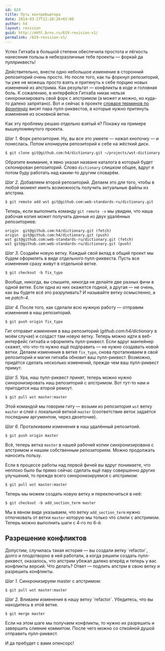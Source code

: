 ```yaml
---
id: 624
title: Путь контрибьютора
date: 2014-03-27T12:28:26+03:00
author: h4
layout: revision
guid: http://mkhl.brnv.ru/619-revision-v1/
permalink: /619-revision-v1/
---
```

Успех Гитхаба в большой степени обеспечила простота и лёгкость нанесения пользы в небезразличные тебе проекты — форкай да пуллриквесть!

Действительно, внести одно небольшое изменение в сторонний репозиторий очень просто. Но после того, как ты форкнул репозиторий, ты уже не можешь просто взять и притянуть к себе порцию новых изменений из апстрима. Как результат — конфликты в коде и головная боль. К сожалению, в интерфейсе Гитхаба никак нельзя синхронизировать свой форк с апстримом (а может и можно, но куда-то далеко запрятано). Вот и сейчас в проекте [словаря терминов по фронтенду](https://github.com/web-standards-ru/dictionary) висят пара пулл-риквестов, в которые нужно притянуть изменения из основной ветки.

Как эту проблему решаю отдельно взятый я? Покажу на примере вышеупомянутого проекта.

_Шаг 1._ Форк репозитория. Ну, вы все это умеете — нажал кнопочку — и понеслась. Потом клонируем репозиторий к себе на жёсткий диск.

    $ git clone git@github.com:h4/dictionary.git ~/projects/wst-dictionary

Обратите внимание, я явно указал назване каталога в который будет склонирован репозиторий. Слово `dictionary` слишком общее, вдруг я потом буду работать над каким-то другим словарём.

_Шаг 2._ Добавляем второй репозиторий. Делаем это для того, чтобы в любой момент иметь возможность получить актуальные файлы из апстрма.

    $ git remote add wst git@github.com:web-standards-ru/dictionary.git

Теперь, если выполнить команду `git remote -v` мы увидим, что наша рабочая копия может получать данные из двух удалённых репозиториев:

    origin  git@github.com:h4/dictionary.git (fetch)
    origin  git@github.com:h4/dictionary.git (push)
    wst git@github.com:web-standards-ru/dictionary.git (fetch)
    wst git@github.com:web-standards-ru/dictionary.git (push)

_Шаг 3._ Создаём новую ветку. Каждый свой вклад в общий проект мы будем оформлять в виде отдельного пулл-риквеста. Пусть все изменения сразу живут в отдельной ветке.

    $ git checkout -b fix_typo

Вообще, никогда, вы слышите, никогда не делайте две разных фичи в одной ветке. Если одна из них окажется годной, а другая — не очень, как вы будете всё это разруливать? И называйте ветку осмысленно, а не _patch-4_.

_Шаг 4._ После того, как сделали всю нужную работу — отправим изменения в наш репозиторий.

    $ git push origin fix_typo

Гит отправит изменения в ваш репозиторий (_github.com:h4/dictionary_ в моём случае) и создаст там новую ветку. Теперь можно идти в веб-интерфейс гитхаба и оформлять пулл-риквест. Если вдруг мантейнер скажет, что что-то нужно ещё подправить — не нужно создавать новой ветки. Делаем изменения в ветке `fix_typo`, снова проталкиваем в свой репозиторий и магия гитхаба обновит ваш пулл-риквест. Возможно, придётся сделать несколько изменений, прежде чем ваш пулл-риквест примут.

_Шаг 5._ Ура, наш пулл-риквест принят, теперь можно нужно синхронизировать наш репозиторий с апстримом. Вот тут-то нам и пригодится наш второй ремоут.

    $ git pull wst master:master

Этой командой мы говорим гиту — возьми из репозитория `wst` ветку `master` и слей с локальной веткой `master` (соответствие веток задаётся последним аргументом, через двоеточие).

_Шаг 6._ Проталкиваем изменения в наш удалённый репозитоий.

    $ git push origin master

Всё, теперь ветка `master` в нашей рабочей копии синхронизирована с апстримом и нашим собственным репозиторием. Можно продолжать наносить пользу.

Если в процессе работы над первой фичей вы вдруг понимаете, что неплохо было бы прямо сейчас сделать ещё пару совершенно других улучшений, то прежде всего синхронизируемся с апстримом:

    $ git pull wst master:master

Теперь мы можем создать новую ветку и переключиться в неё:

    $ git checkout -b add_section_term master

Мы в явном виде указываем, что ветку `add_section_term` нужно отпочковать от ветки `master` которую мы только что слили с апстримом. Теперь можно выполнить шаги с 4-го по 6-й.

## Разрешение конфликтов

Допустим, случилась такая история &#8212; вы создали ветку \`refactor\`, долго и плодотворно в ней работали, а когда решили создать пулл-риквест, оказалось, что апстрим убежал далеко вперёд и теперь у вас конфликты версий. Что делать? Ответ &#8212; подлить апстрм в свою ветку и разрешить конфликты.

_Шаг 1._ Синхронизируем master с апстримом:

    $ git pull wst master:master

_Шаг 2._ Вливаем изменения в нашу ветку \`refactor\`. Убедитесь, что вы находитесь в этой ветке.

    $ git merge master

Если на этом шаге мы получаем конфликты, то нужно их разрешить и завершить слияние коммитом. После чего можно со спкойной душой отправить пулл-риквест.

И да пребудет с вами опенсорс!